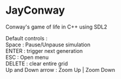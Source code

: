# JayConway

Conway's game of life in C++ using SDL2

Default controls :
<br>
Space : Pause/Unpause simulation 
<br>
ENTER : trigger next generation
<br>
ESC : Open menu
<br>
DELETE : clear entire grid
<br>
Up and Down arrow : Zoom Up | Zoom Down

